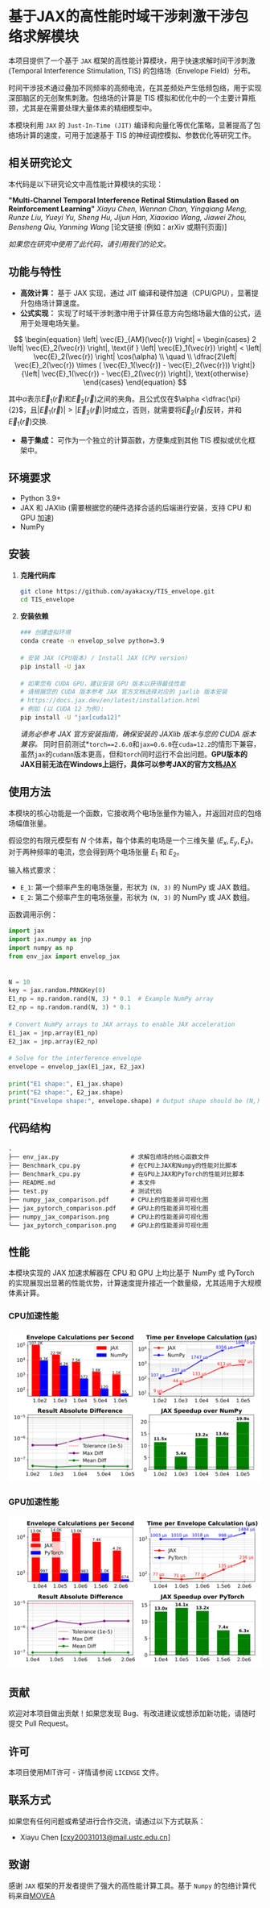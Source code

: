 # 基于JAX的高性能时域干涉刺激干涉包络求解模块
本项目提供了一个基于 `JAX` 框架的高性能计算模块，用于快速求解时间干涉刺激 (Temporal Interference Stimulation, TIS) 的包络场（Envelope Field）分布。

时间干涉技术通过叠加不同频率的高频电流，在其差频处产生低频包络，用于实现深部脑区的无创聚焦刺激。包络场的计算是 TIS 模拟和优化中的一个主要计算瓶颈，尤其是在需要处理大量体素的精细模型中。

本模块利用 `JAX` 的 `Just-In-Time (JIT)` 编译和向量化等优化策略，显著提高了包络场计算的速度，可用于加速基于 TIS 的神经调控模拟、参数优化等研究工作。

## 相关研究论文

本代码是以下研究论文中高性能计算模块的实现：

**"Multi-Channel Temporal Interference Retinal Stimulation Based on Reinforcement Learning"**
*Xiayu Chen, Wennan Chan, Yingqiang Meng, Runze Liu, Yueyi Yu, Sheng Hu, Jijun Han, Xiaoxiao Wang, Jiawei Zhou, Bensheng Qiu, Yanming Wang*
[论文链接 (例如：arXiv 或期刊页面)]

*如果您在研究中使用了此代码，请引用我们的论文。*

## 功能与特性

*   **高效计算：** 基于 JAX 实现，通过 JIT 编译和硬件加速（CPU/GPU），显著提升包络场计算速度。
*   **公式实现：** 实现了时域干涉刺激中用于计算任意方向包络场最大值的公式，适用于处理电场矢量。

$$
\begin{equation}
	\left| \vec{E}_{AM}(\vec{r}) \right| =
	\begin{cases}
		2 \left| \vec{E}_2(\vec{r}) \right|, \text{if } \left| \vec{E}_1(\vec{r}) \right| < \left| \vec{E}_2(\vec{r}) \right| \cos(\alpha) \\
		\quad                                                                                                                              \\
		\dfrac{2\left| \vec{E}_2(\vec{r}) \times ( \vec{E}_1(\vec{r}) - \vec{E}_2(\vec{r})) \right|}{\left| \vec{E}_1(\vec{r}) - \vec{E}_2(\vec{r}) \right|}, \text{otherwise}
	\end{cases}
\end{equation}
$$

其中$\alpha$表示$\vec{E}_1(\vec{r})$和$\vec{E}_2(\vec{r})$之间的夹角。且公式仅在$\alpha <\dfrac{\pi}{2}$，且$\left|\vec{E}_1(\vec{r})\right|>\left|\vec{E}_2(\vec{r})\right|$时成立，否则，就需要将$\vec{E}_2(\vec{r})$反转，并和$\vec{E}_1(\vec{r})$交换.
*   **易于集成：** 可作为一个独立的计算函数，方便集成到其他 TIS 模拟或优化框架中。

## 环境要求

*   Python 3.9+
*   JAX 和 JAXlib (需要根据您的硬件选择合适的后端进行安装，支持 CPU 和 GPU 加速)
*   NumPy

## 安装

1.  **克隆代码库**
    ```bash
    git clone https://github.com/ayakacxy/TIS_envelope.git
    cd TIS_envelope
    ```

2.  **安装依赖**
    ```bash
    ### 创建虚拟环境
    conda create -n envelop_solve python=3.9

    # 安装 JAX (CPU版本) / Install JAX (CPU version)
    pip install -U jax

    # 如果您有 CUDA GPU，建议安装 GPU 版本以获得最佳性能
    # 请根据您的 CUDA 版本参考 JAX 官方文档选择对应的 jaxlib 版本安装
    # https://docs.jax.dev/en/latest/installation.html
    # 例如 (以 CUDA 12 为例):
    pip install -U "jax[cuda12]"
    ```
    *请务必参考 JAX 官方安装指南，确保安装的 JAXlib 版本与您的 CUDA 版本兼容。*
    同时目前测试*`torch==2.6.0`和`jax=0.6.0`在`cuda=12.2`的情形下兼容，虽然`jax`的`cudann`版本更高，但和`torch`同时运行不会出问题。**GPU版本的JAX目前无法在Windows上运行，具体可以参考JAX的官方文档[JAX](https://docs.jax.dev/en/latest/)**
## 使用方法

本模块的核心功能是一个函数，它接收两个电场张量作为输入，并返回对应的包络场幅值张量。

假设您的有限元模型有 $N$ 个体素，每个体素的电场是一个三维矢量 $(E_x, E_y, E_z)$。对于两种频率的电流，您会得到两个电场张量 $E_1$ 和 $E_2$。

输入格式要求：
*   `E_1`: 第一个频率产生的电场张量，形状为 `(N, 3)` 的 NumPy 或 JAX 数组。
*   `E_2`: 第二个频率产生的电场张量，形状为 `(N, 3)` 的 NumPy 或 JAX 数组。

函数调用示例：
```python
import jax
import jax.numpy as jnp
import numpy as np
from env_jax import envelop_jax


N = 10
key = jax.random.PRNGKey(0)
E1_np = np.random.rand(N, 3) * 0.1  # Example NumPy array
E2_np = np.random.rand(N, 3) * 0.1

# Convert NumPy arrays to JAX arrays to enable JAX acceleration
E1_jax = jnp.array(E1_np)
E2_jax = jnp.array(E2_np)

# Solve for the interference envelope
envelope = envelop_jax(E1_jax, E2_jax)

print("E1 shape:", E1_jax.shape)
print("E2 shape:", E2_jax.shape)
print("Envelope shape:", envelope.shape) # Output shape should be (N,)
```
## 代码结构

```
.
├── env_jax.py                    # 求解包络场的核心函数文件
├── Benchmark_cpu.py              # 在CPU上JAX和Numpy的性能对比脚本
├── Benchmark_cpu.py              # 在GPU上JAX和PyTorch的性能对比脚本
├── README.md                     # 本文件
├── test.py                       # 测试代码
├── numpy_jax_comparison.pdf      # CPU上的性能差异可视化图
├── jax_pytorch_comparison.pdf    # GPU上的性能差异可视化图
├── numpy_jax_comparison.png      # CPU上的性能差异可视化图
└── jax_pytorch_comparison.png    # GPU上的性能差异可视化图
```


## 性能 

本模块实现的 JAX 加速求解器在 CPU 和 GPU 上均比基于 NumPy 或 PyTorch 的实现展现出显著的性能优势，计算速度提升接近一个数量级，尤其适用于大规模体素计算。

### CPU加速性能

![CPU加速性能](numpy_jax_comparison.png "CPU加速性能")

### GPU加速性能

![GPU加速性能](jax_pytorch_comparison.png "GPU加速性能")

## 贡献 

欢迎对本项目做出贡献！如果您发现 Bug、有改进建议或想添加新功能，请随时提交 Pull Request。

## 许可 

本项目使用MIT许可 - 详情请参阅 `LICENSE` 文件。

## 联系方式 

如果您有任何问题或希望进行合作交流，请通过以下方式联系：

*   Xiayu Chen [cxy20031013@mail.ustc.edu.cn]

## 致谢 

感谢 `JAX` 框架的开发者提供了强大的高性能计算工具。基于 `Numpy` 的包络计算代码来自[MOVEA](https://github.com/ncclabsustech/MOVEA)


